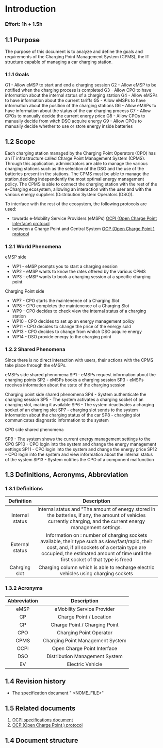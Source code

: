 # Introduction
### Effort: 1h + 1.5h

## 1.1 Purpose
The purpose of this document is to analyze and define the goals and requirements of the Charging Point Management System (CPMS), the IT structure capable of managing a car charging station.

### 1.1.1 Goals
G1 - Allow eMSP to start and end a charging session
G2 - Allow eMSP to be notified when the charging process is completed
G3 - Allow CPO to have information about the internal status of a charging station
G4 - Allow eMSPs to have information about the current tariffs
G5 - Allow eMSPs to have information about the position of the charging stations
G6 - Allow eMSPs to have information about the status of the car charging process 
G7 - Allow CPOs to manually decide the current energy price
G8 - Allow CPOs to manually decide from witch DSO acquire energy 
G9 - Allow CPOs to manually decide whether to use or store energy inside batteries


## 1.2 Scope 

Each charging station managed by the Charging Point Operators (CPO) has an IT infrastructure called Charge Point Management System (CPMS). Through this application, administrators are able to manage the various charging stations such as the selection of the DSO and the use of the batteries present in the stations. The CPMS must be able to manage the station,deciding independently the most optimal energy management policy. The CPMS is able to connect the charging station with the rest of the e-Charging ecosystem, allowing an interaction with the user and with the various energy suppliers (Distribution System Operators (DSO)).


To interface with the rest of the ecosystem, the following protocols are used:
- towards e-Mobility Service Providers (eMSPs) [OCPI (Open Charge Point Interface) protocol](../Specs/OCPI-2.2.1.pdf) 
- between a Charge Point and Central System [OCP (Open Charge Point ) protocol](../Specs/ocpp-1.6.pdf.pdf) 


### 1.2.1 World Phenomena 

eMSP side
- WP1 - eMSP prompts you to start a charging session
- WP2 - eMSP wants to know the rates offered by the various CPMS
- WP3 - eMSP wants to book a charging session at a specific charging point


Charging Point side
- WP7 - CPO starts the maintenence of a Charging Slot
- WP8 - CPO completes the maintenence of a Charging Slot
- WP9 - CPO decides to check view the internal status of a charging station
- WP10 - CPO decides to set up an energy management policy
- WP11 - CPO decides to change the price of the energy sold
- WP13 - CPO decides to change from whitch DSO acquire energy
- WP14 - DSO provide energy to the charging point        

### 1.2.2 Shared Phenomena
Since there is no direct interaction with users, their actions with the CPMS take place through the eMSPs.

eMSPs side shared phenomena
SP1 - eMSPs request information about the charging points
SP2 - eMSPs books a charging session 
SP3 - eMSPs receives information about the state of the charging session

Charging point side shared phenomena
SP4 - System authenticate the charging session
SP5 - The system activates a charging socket of an charging slot, making it available
SP6 - The system deactivates a charging socket of an charging slot
SP7 - charging slot sends to the system information about the charging status of the car
SP8 - charging slot communicates diagnostic information to the system

CPO side shared phenomena

SP9 - The system shows the current energy management settings to the CPO
SP10 - CPO login into the system and change the energy management settings
SP11 - CPO login into the system and change the energy price
SP12 - CPO login into the system and view information about the internal status of the system
SP13 - System notifies the CPO of a component malfunction


## 1.3 Definitions, Acronyms, Abbreviation

### 1.3.1 Definitions
| Definition | Description |
| :---: | :---: |
| Internal status | Internal status and "The amount of energy stored in the batteries, if any, the amount of vehicles currently charging, and the current energy management settings. |
| External status | Information on : number of charging sockets available, their type such as slow/fast/rapid, their cost, and, if all sockets of a certain type are occupied, the estimated amount of time until the first socket of that type is freed|
|Cahrging slot| Charging column which is able to recharge electric vehicles using charging sockets




### 1.3.2 Acronyms
| Abbreviation | Description |
| :---: | :---: |
|eMSP | eMobility Service Provider |
|CP | Charge Point / Location|
|CP | Charge Point / Charging Point |
|CPO | Charging Point Operator 
|CPMS | Charging Point Management System
|OCPI | Open Charge Point Interface
|DSO| Distribution Management System 
|EV | Electric Vehicle

## 1.4 Revision history
- The specification document " <NOME_FILE>"
## 1.5 Related documents
1. [OCPI specifications document](../Specs/OCPI-2.2.1.pdf)
2. [OCP (Open Charge Point ) protocol](../Specs/ocpp-1.6.pdf.pdf) 

## 1.4 Document structure

